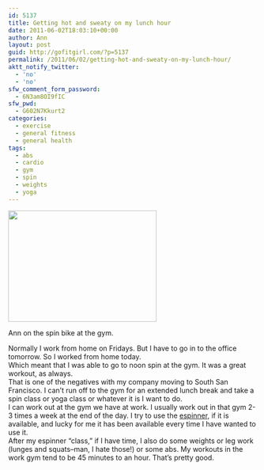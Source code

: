 ```yaml
---
id: 5137
title: Getting hot and sweaty on my lunch hour
date: 2011-06-02T18:03:10+00:00
author: Ann
layout: post
guid: http://gofitgirl.com/?p=5137
permalink: /2011/06/02/getting-hot-and-sweaty-on-my-lunch-hour/
aktt_notify_twitter:
  - 'no'
  - 'no'
sfw_comment_form_password:
  - 6N3am8OI9fIC
sfw_pwd:
  - G602N7Kkurt2
categories:
  - exercise
  - general fitness
  - general health
tags:
  - abs
  - cardio
  - gym
  - spin
  - weights
  - yoga
---
```

<div id="attachment_5139" style="width: 310px" class="wp-caption alignright">
  <a href="http://gofitgirl.com/blog/wp-content/uploads/2011/06/photo-5.jpg"><img class="size-medium wp-image-5139" title="photo 5" src="http://gofitgirl.com/blog/wp-content/uploads/2011/06/photo-5-300x225.jpg" alt="" width="300" height="225" /></a>
  
  <p class="wp-caption-text">
    Ann on the spin bike at the gym.
  </p>
</div>

  
Normally I work from home on Fridays. But I have to go in to the office tomorrow. So I worked from home today.  
Which meant that I was able to go to noon spin at the gym. It was a great workout, as always.  
That is one of the negatives with my company moving to South San Francisco. I can&#8217;t run off to the gym for an extended lunch break and take a spin class or yoga class or whatever it is I want to do.  
I can work out at the gym we have at work. I usually work out in that gym 2-3 times a week at the end of the day. I try to use the [espinner](http://www.spinning.com/spinning-shop-spinner-bikes/spinner-bike-eSpinner.asp?source=googlebase), if it is available, and lucky for me it has been available every time I have wanted to use it.  
After my espinner &#8220;class,&#8221; if I have time, I also do some weights or leg work (lunges and squats&#8211;man, I hate those!) or some abs. My workouts in the work gym tend to be 45 minutes to an hour. That&#8217;s pretty good.